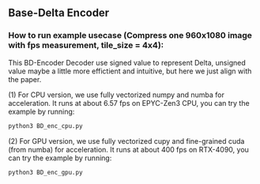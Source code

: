 ##  Base-Delta Encoder
### How to run example usecase (Compress one 960x1080 image with fps measurement, tile_size = 4x4):

This BD-Encoder Decoder use signed value to represent Delta, unsigned value maybe a little more effictient and intuitive, but here we just align with the paper.

(1) For CPU version, we use fully vectorized numpy and numba for acceleration. It runs at about 6.57 fps on EPYC-Zen3 CPU, you can try the example by running:
```bash
python3 BD_enc_cpu.py 
```

(2) For GPU version, we use fully vectorized cupy and fine-grained cuda (from numba) for acceleration. It runs at about 400 fps on RTX-4090, you can try the example by running:
```bash
python3 BD_enc_gpu.py
```

